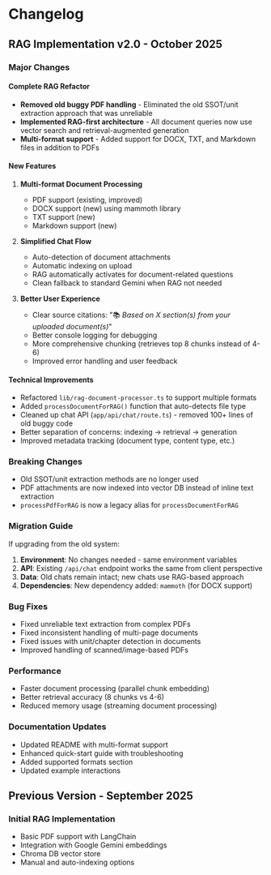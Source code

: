 # Changelog

## RAG Implementation v2.0 - October 2025

### Major Changes

#### Complete RAG Refactor
- **Removed old buggy PDF handling** - Eliminated the old SSOT/unit extraction approach that was unreliable
- **Implemented RAG-first architecture** - All document queries now use vector search and retrieval-augmented generation
- **Multi-format support** - Added support for DOCX, TXT, and Markdown files in addition to PDFs

#### New Features
1. **Multi-format Document Processing**
   - PDF support (existing, improved)
   - DOCX support (new) using mammoth library
   - TXT support (new)
   - Markdown support (new)

2. **Simplified Chat Flow**
   - Auto-detection of document attachments
   - Automatic indexing on upload
   - RAG automatically activates for document-related questions
   - Clean fallback to standard Gemini when RAG not needed

3. **Better User Experience**
   - Clear source citations: "📚 *Based on X section(s) from your uploaded document(s)*"
   - Better console logging for debugging
   - More comprehensive chunking (retrieves top 8 chunks instead of 4-6)
   - Improved error handling and user feedback

#### Technical Improvements
- Refactored `lib/rag-document-processor.ts` to support multiple formats
- Added `processDocumentForRAG()` function that auto-detects file type
- Cleaned up chat API (`app/api/chat/route.ts`) - removed 100+ lines of old buggy code
- Better separation of concerns: indexing → retrieval → generation
- Improved metadata tracking (document type, content type, etc.)

### Breaking Changes
- Old SSOT/unit extraction methods are no longer used
- PDF attachments are now indexed into vector DB instead of inline text extraction
- `processPdfForRAG` is now a legacy alias for `processDocumentForRAG`

### Migration Guide

If upgrading from the old system:

1. **Environment**: No changes needed - same environment variables
2. **API**: Existing `/api/chat` endpoint works the same from client perspective
3. **Data**: Old chats remain intact; new chats use RAG-based approach
4. **Dependencies**: New dependency added: `mammoth` (for DOCX support)

### Bug Fixes
- Fixed unreliable text extraction from complex PDFs
- Fixed inconsistent handling of multi-page documents
- Fixed issues with unit/chapter detection in documents
- Improved handling of scanned/image-based PDFs

### Performance
- Faster document processing (parallel chunk embedding)
- Better retrieval accuracy (8 chunks vs 4-6)
- Reduced memory usage (streaming document processing)

### Documentation Updates
- Updated README with multi-format support
- Enhanced quick-start guide with troubleshooting
- Added supported formats section
- Updated example interactions

## Previous Version - September 2025

### Initial RAG Implementation
- Basic PDF support with LangChain
- Integration with Google Gemini embeddings
- Chroma DB vector store
- Manual and auto-indexing options


